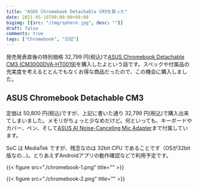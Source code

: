 ```yaml
---
title: "ASUS Chromebook Detachable CM3を買った"
date: 2021-05-16T00:00:00+09:00
bigimg: [{src: "/img/sphere.jpg", desc: ""}]
draft: false
comments: true
tags: ["Chromebook", "日記"]
---
```


発売発表直後の特別価格 32,799 円(税込)で[ASUS Chromebook Detachable CM3 (CM3000DVA-HT0019)](https://jp.store.asus.com/store/asusjp/ja_JP/pd/productID.5497772100)を購入したよという話です。スペックや付属品の充実度を考えるととんでもなくお得な商品だったので、この機会に購入しました。

<!--more-->

## ASUS Chromebook Detachable CM3

定価は 50,800 円(税込)ですが、上記に書いた通り 32,799 円(税込)で購入出来てしまいました。メモリがちょっと少なめだけど。何といっても、キーボードやカバー、ペン、そして[ASUS AI Noise-Canceling Mic Adapter](https://www.asus.com/jp/Accessories/Streaming-Kits/All-series/AI-Noise-Canceling-Mic-Adapter/)まで付属しています。

SoC は MediaTek ですが、残念なのは 32bit CPU であることです（OSが32bit版なの…)。とりあえずAndroidアプリの動作確認などで利用予定です。

{{< figure src="./chromebook-1.png" title="" >}}

{{< figure src="./chromebook-2.png" title="" >}}
